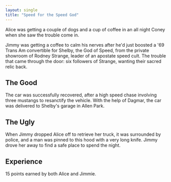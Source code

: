 ```yaml
---
layout: single
title: "Speed for the Speed God"
---
```


Alice was getting a couple of dogs and a cup of coffee in an all night Coney
when she saw the trouble come in.

Jimmy was getting a coffee to calm his nerves after he'd just boosted a '69
Trans Am convertible for Shelby, the God of Speed, from the private showroom of
Rodney Strange, leader of an apostate speed cult.  The trouble that came
through the door: six followers of Strange, wanting their sacred relic back.


## The Good

The car was successfully recovered, after a high speed chase involving three
mustangs to resanctify the vehicle.  With the help of Dagmar, the car was
delivered to Shelby's garage in Allen Park.

## The Ugly

When Jimmy dropped Alice off to retrieve her truck, it was surrounded by police, and a man was pinned to this hood with a very long knife.  Jimmy drove her away to find a safe place to spend the night.

## Experience

15 points earned by both Alice and Jimmie.
